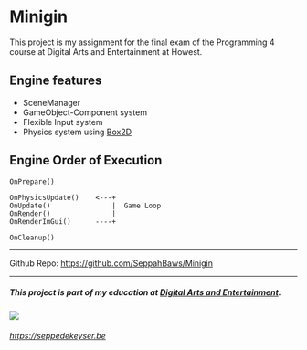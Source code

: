 # Minigin

This project is my assignment for the final exam of the Programming 4 course at Digital Arts and Entertainment at Howest.

## Engine features

- SceneManager
- GameObject-Component system
- Flexible Input system
- Physics system using [Box2D](https://box2d.org/)


## Engine Order of Execution

```
OnPrepare()

OnPhysicsUpdate()    <---+
OnUpdate()               |  Game Loop
OnRender()               |
OnRenderImGui()      ----+

OnCleanup()
```

---

Github Repo: https://github.com/SeppahBaws/Minigin

---
##### This project is part of my education at [Digital Arts and Entertainment](http://digitalartsandentertainment.be).
![](https://seppedekeyser.be/img-ext/DAE_Howest_logo.png)

###### https://seppedekeyser.be
